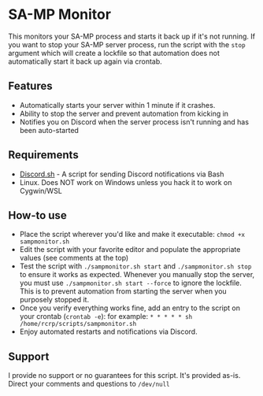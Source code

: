 # SA-MP Monitor

This monitors your SA-MP process and starts it back up if it's not running. If you want to stop your SA-MP server process, run the script with the `stop` argument which will create a lockfile so that automation does not automatically start it back up again via crontab.

## Features

- Automatically starts your server within 1 minute if it crashes.
- Ability to stop the server and prevent automation from kicking in
- Notifies you on Discord when the server process isn't running and has been auto-started

## Requirements
- [Discord.sh](https://github.com/ChaoticWeg/discord.sh) - A script for sending Discord notifications via Bash
- Linux. Does NOT work on Windows unless you hack it to work on Cygwin/WSL

## How-to use
- Place the script wherever you'd like and make it executable: `chmod +x sampmonitor.sh`
- Edit the script with your favorite editor and populate the appropriate values (see comments at the top)
- Test the script with `./sampmonitor.sh start` and `./sampmonitor.sh stop` to ensure it works as expected. Whenever you manually stop the server, you must use `./sampmonitor.sh start --force` to ignore the lockfile. This is to prevent automation from starting the server when you purposely stopped it.
- Once you verify everything works fine, add an entry to the script on your crontab (`crontab -e`): for example:
`* * * * * sh /home/rcrp/scripts/sampmonitor.sh`  
- Enjoy automated restarts and notifications via Discord.

## Support
I provide no support or no guarantees for this script. It's provided as-is. Direct your comments and questions to `/dev/null`

